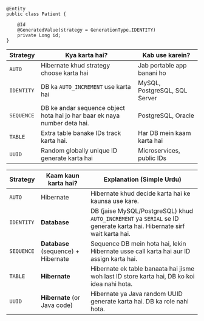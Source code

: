 


```
@Entity  
public class Patient {  
  
    @Id  
    @GeneratedValue(strategy = GenerationType.IDENTITY)  
    private Long id;   
}
```



| Strategy   | Kya karta hai?                                                            | Kab use karein?               |
| ---------- | ------------------------------------------------------------------------- | ----------------------------- |
| `AUTO`     | Hibernate khud strategy choose karta hai                                  | Jab portable app banani ho    |
| `IDENTITY` | DB ka `AUTO_INCREMENT` use karta hai                                      | MySQL, PostgreSQL, SQL Server |
| `SEQUENCE` | DB ke andar sequence object hota hai jo har baar ek naya number deta hai. | PostgreSQL, Oracle            |
| `TABLE`    | Extra table banake IDs track karta hai.                                   | Har DB mein kaam karta hai    |
| `UUID`     | Random globally unique ID generate karta hai                              | Microservices, public IDs     |

|**Strategy**|**Kaam kaun karta hai?**|**Explanation (Simple Urdu)**|
|---|---|---|
|`AUTO`|Hibernate|Hibernate khud decide karta hai ke kaunsa use kare.|
|`IDENTITY`|**Database**|DB (jaise MySQL/PostgreSQL) khud `AUTO_INCREMENT` ya `SERIAL` se ID generate karta hai. Hibernate sirf wait karta hai.|
|`SEQUENCE`|**Database** (sequence) + Hibernate|Sequence DB mein hota hai, lekin Hibernate usse call karta hai aur ID assign karta hai.|
|`TABLE`|**Hibernate**|Hibernate ek table banaata hai jisme woh last ID store karta hai, DB ko koi idea nahi hota.|
|`UUID`|**Hibernate** (or Java code)|Hibernate ya Java random UUID generate karta hai. DB ka role nahi hota.|